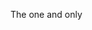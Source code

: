 The one and only

<!---
JoaoCampos07/JoaoCampos07 is a ✨ special ✨ repository because its `README.md` (this file) appears on your GitHub profile.
You can click the Preview link to take a look at your changes.
--->
